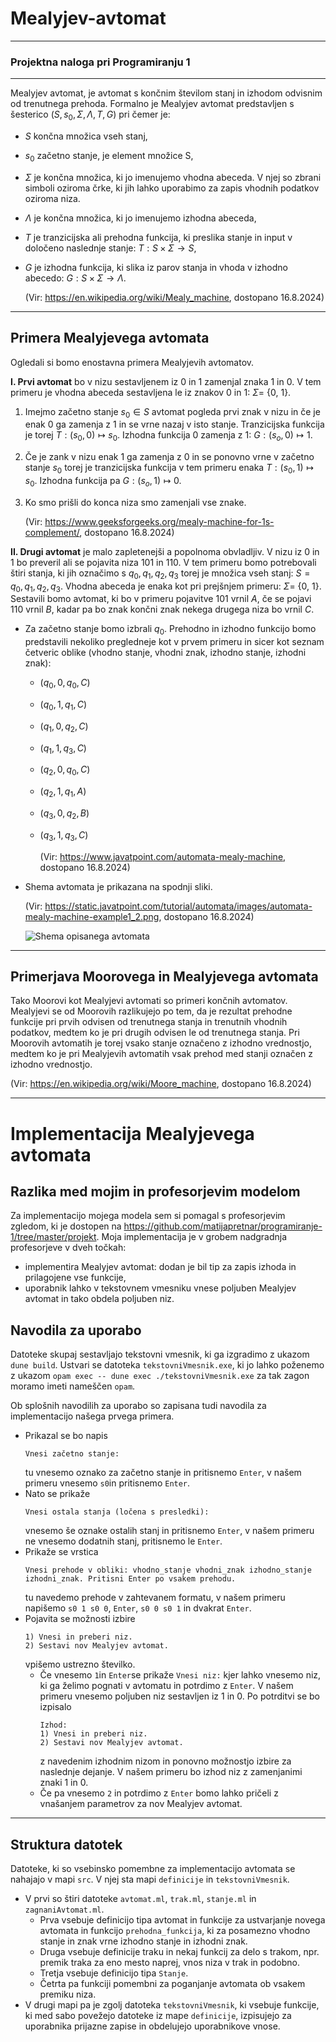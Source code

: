 # Mealyjev-avtomat
---
### Projektna naloga pri Programiranju 1
---
Mealyjev avtomat, je avtomat s končnim številom stanj in izhodom odvisnim od trenutnega prehoda.
Formalno je Mealyjev avtomat predstavljen s šesterico $(S, s_0, \Sigma, \Lambda, T, G)$ pri čemer je:
- $S$ končna množica vseh stanj,
- $s_0$ začetno stanje, je element množice S,
- $\Sigma$ je končna množica, ki jo imenujemo vhodna abeceda. V njej so zbrani simboli oziroma črke, ki jih lahko uporabimo za zapis vhodnih podatkov oziroma niza.
- $\Lambda$ je končna množica, ki jo imenujemo izhodna abeceda,
- $T$ je tranzicijska ali prehodna funkcija, ki preslika stanje in input v določeno naslednje stanje: $T: S \times \Sigma \rightarrow S$,
- $G$ je izhodna funkcija, ki slika iz parov stanja in vhoda v izhodno abecedo: $G: S \times \Sigma \rightarrow \Lambda$.
  
  (Vir: https://en.wikipedia.org/wiki/Mealy_machine, dostopano 16.8.2024)
  
---

## Primera Mealyjevega avtomata
Ogledali si bomo enostavna primera Mealyjevih avtomatov.

**I. Prvi avtomat** bo v nizu sestavljenem iz $0$ in $1$ zamenjal znaka $1$ in $0$.
V tem primeru je vhodna abeceda sestavljena le iz znakov $0$ in $1$: $\Sigma =$ {0, 1}.
1. Imejmo začetno stanje $s_0 \in S$  avtomat pogleda prvi znak v nizu in če je enak $0$ ga zamenja z $1$ in se vrne nazaj v isto stanje. Tranzicijska funkcija je torej $T: (s_0, 0) \mapsto s_0$. Izhodna funkcija $0$ zamenja z $1$: $G: (s_o, 0) \mapsto 1$.
2. Če je zank v nizu enak $1$ ga zamenja z $0$  in se ponovno vrne v začetno stanje $s_0$ torej je tranzicijska funkcija v tem primeru enaka $T: (s_0, 1) \mapsto s_0$. Izhodna funkcija pa $G: (s_o, 1) \mapsto 0$.
3. Ko smo prišli do konca niza smo zamenjali vse znake.
   
   (Vir: https://www.geeksforgeeks.org/mealy-machine-for-1s-complement/, dostopano 16.8.2024)

**II. Drugi avtomat** je malo zapletenejši a popolnoma obvladljiv. V nizu iz $0$ in $1$ bo preveril ali se pojavita niza $101$ in $110$. V tem primeru bomo potrebovali štiri stanja, ki jih označimo s $q_0, q_1, q_2, q_3$ torej je množica vseh stanj: $S = {q_0, q_1, q_2, q_3}$. Vhodna abeceda je enaka kot pri prejšnjem primeru: $\Sigma =$ {0, 1}. Sestavili bomo avtomat, ki bo v primeru pojavitve $101$ vrnil $A$, če se pojavi $110$ vrnil $B$, kadar pa bo znak končni znak nekega drugega niza bo vrnil $C$.
- Za začetno stanje bomo izbrali $q_0$. Prehodno in izhodno funkcijo bomo predstavili nekoliko pregledneje kot v prvem primeru in sicer kot seznam četveric oblike (vhodno stanje, vhodni znak, izhodno stanje, izhodni znak):
   - $(q_0, 0, q_0, C)$
   - $(q_0, 1, q_1, C)$
   - $(q_1, 0, q_2, C)$
   - $(q_1, 1, q_3, C)$
   - $(q_2, 0, q_0, C)$
   - $(q_2, 1, q_1, A)$
   - $(q_3, 0, q_2, B)$
   - $(q_3, 1, q_3, C)$
     
     (Vir: https://www.javatpoint.com/automata-mealy-machine, dostopano 16.8.2024)
- Shema avtomata je prikazana na spodnji sliki.

  (Vir: https://static.javatpoint.com/tutorial/automata/images/automata-mealy-machine-example1_2.png, dostopano 16.8.2024)

  ![Shema opisanega avtomata](https://github.com/user-attachments/assets/06136b72-4396-4278-9a4e-b2e0ae012876)

---
  
## Primerjava Moorovega in Mealyjevega avtomata
Tako Moorovi kot Mealyjevi avtomati so primeri končnih avtomatov. Mealyjevi se od Moorovih razlikujejo po tem, da je rezultat prehodne funkcije pri prvih odvisen od trenutnega stanja in trenutnih vhodnih podatkov, medtem ko je pri drugih odvisen le od trenutnega stanja. Pri Moorovih avtomatih je torej vsako stanje označeno z izhodno vrednostjo, medtem ko je pri Mealyjevih avtomatih vsak prehod med stanji označen z izhodno vrednostjo.

(Vir: https://en.wikipedia.org/wiki/Moore_machine, dostopano 16.8.2024)

---
# Implementacija Mealyjevega avtomata 
## Razlika med mojim in profesorjevim modelom
Za implementacijo mojega modela sem si pomagal s profesorjevim zgledom, ki je dostopen na https://github.com/matijapretnar/programiranje-1/tree/master/projekt. Moja implementacija je v grobem nadgradnja profesorjeve v dveh točkah:
- implementira Mealyjev avtomat: dodan je bil tip za zapis izhoda in prilagojene vse funkcije,
- uporabnik lahko v tekstovnem vmesniku vnese poljuben Mealyjev avtomat in tako obdela poljuben niz.

## Navodila za uporabo

Datoteke skupaj sestavljajo tekstovni vmesnik, ki ga izgradimo z ukazom `dune build`. Ustvari se datoteka `tekstovniVmesnik.exe`, ki jo lahko poženemo z ukazom `opam exec -- dune exec ./tekstovniVmesnik.exe` za tak zagon moramo imeti nameščen `opam`. 

Ob splošnih navodilih za uporabo so zapisana tudi navodila za implementacijo našega prvega primera.
- Prikazal se bo napis
  ```
  Vnesi začetno stanje:
  ```
  tu vnesemo oznako za začetno stanje in pritisnemo `Enter`, v našem primeru vnesemo `s0`in pritisnemo `Enter`.
- Nato se prikaže
  ```
  Vnesi ostala stanja (ločena s presledki):
  ```
  vnesemo še oznake ostalih stanj in pritisnemo `Enter`, v našem primeru ne vnesemo dodatnih stanj, pritisnemo le `Enter`.
- Prikaže se vrstica
  ```
  Vnesi prehode v obliki: vhodno_stanje vhodni_znak izhodno_stanje izhodni_znak. Pritisni Enter po vsakem prehodu.
  ```
  tu navedemo prehode v zahtevanem formatu, v našem primeru napišemo `s0 1 s0 0`, `Enter`, `s0 0 s0 1` in dvakrat `Enter`.
- Pojavita se možnosti izbire
  ```
  1) Vnesi in preberi niz.
  2) Sestavi nov Mealyjev avtomat.
   ```
   vpišemo ustrezno številko.
  - Če vnesemo `1`in `Enter`se prikaže
    ```Vnesi niz:```
    kjer lahko vnesemo niz, ki ga želimo pognati v avtomatu in potrdimo z `Enter`. V našem primeru vnesemo poljuben niz sestavljen iz 1 in 0. Po potrditvi se bo izpisalo
    ```
    Izhod: 
    1) Vnesi in preberi niz.
    2) Sestavi nov Mealyjev avtomat.
    ```
    z navedenim izhodnim nizom in ponovno možnostjo izbire za naslednje dejanje. V našem primeru bo izhod niz z zamenjanimi znaki 1 in 0.
  - Če pa vnesemo `2` in potrdimo z `Enter` bomo lahko pričeli z vnašanjem parametrov za nov Mealyjev avtomat.
  
---
## Struktura datotek
Datoteke, ki so vsebinsko pomembne za implementacijo avtomata se nahajajo v mapi `src`. V njej sta mapi `definicije` in `tekstovniVmesnik`.
- V prvi so štiri datoteke `avtomat.ml`, `trak.ml`, `stanje.ml` in `zagnaniAvtomat.ml`.
  - Prva vsebuje definicijo tipa avtomat in funkcije za ustvarjanje novega avtomata in funkcijo `prehodna_funkcija`, ki za posamezno vhodno stanje in znak vrne izhodno stanje in izhodni znak.
  - Druga vsebuje definicije traku in nekaj funkcij za delo s trakom, npr. premik traka za eno mesto naprej, vnos niza v trak in podobno.
  - Tretja vsebuje definicijo tipa `Stanje`.
  - Četrta pa funkciji pomembni za poganjanje avtomata ob vsakem premiku niza.
- V drugi mapi pa je zgolj datoteka `tekstovniVmesnik`, ki vsebuje funkcije, ki med sabo povežejo datoteke iz mape `definicije`, izpisujejo za uporabnika prijazne zapise in obdelujejo uporabnikove vnose. 


